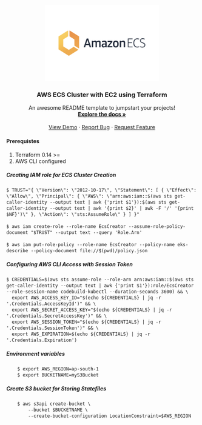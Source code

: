 <!-- PROJECT LOGO -->
<br />
<p align="center">
  <a href="https://github.com/manimike00/devops">
    <img src="images/awsecs.png" alt="Logo" width="300" height="200">
  </a>

  <h3 align="center">AWS ECS Cluster with EC2 using Terraform</h3>

  <p align="center">
    An awesome README template to jumpstart your projects!
    <br />
    <a href="https://github.com/othneildrew/Best-README-Template"><strong>Explore the docs »</strong></a>
    <br />
    <br />
    <a href="https://github.com/othneildrew/Best-README-Template">View Demo</a>
    ·
    <a href="https://github.com/othneildrew/Best-README-Template/issues">Report Bug</a>
    ·
    <a href="https://github.com/othneildrew/Best-README-Template/issues">Request Feature</a>
  </p>
</p>


#### Prerequistes

1. Terraform 0.14 >=
2. AWS CLI configured


##### Creating IAM role for ECS Cluster Creation
```
$ TRUST="{ \"Version\": \"2012-10-17\", \"Statement\": [ { \"Effect\": \"Allow\", \"Principal\": { \"AWS\": \"arn:aws:iam::$(aws sts get-caller-identity --output text | awk {'print $1'}):$(aws sts get-caller-identity --output text | awk '{print $2}' | awk -F '/' '{print $NF}')\" }, \"Action\": \"sts:AssumeRole\" } ] }"

$ aws iam create-role --role-name EcsCreator --assume-role-policy-document "$TRUST" --output text --query 'Role.Arn'

$ aws iam put-role-policy --role-name EcsCreator --policy-name eks-describe --policy-document file://$(pwd)/policy.json
```

##### Configuring AWS CLI Access with Session Token
```
$ CREDENTIALS=$(aws sts assume-role --role-arn arn:aws:iam::$(aws sts get-caller-identity --output text | awk {'print $1'}):role/EcsCreator --role-session-name codebuild-kubectl --duration-seconds 3600) && \
  export AWS_ACCESS_KEY_ID="$(echo ${CREDENTIALS} | jq -r '.Credentials.AccessKeyId')" && \
  export AWS_SECRET_ACCESS_KEY="$(echo ${CREDENTIALS} | jq -r '.Credentials.SecretAccessKey')" && \
  export AWS_SESSION_TOKEN="$(echo ${CREDENTIALS} | jq -r '.Credentials.SessionToken')" && \
  export AWS_EXPIRATION=$(echo ${CREDENTIALS} | jq -r '.Credentials.Expiration')
```

##### Environment variables
```
    $ export AWS_REGION=ap-south-1
    $ export BUCKETNAME=myS3Bucket
```
##### Create S3 bucket for Storing Statefiles
```
    $ aws s3api create-bucket \
        --bucket $BUCKETNAME \
        --create-bucket-configuration LocationConstraint=$AWS_REGION
```        
